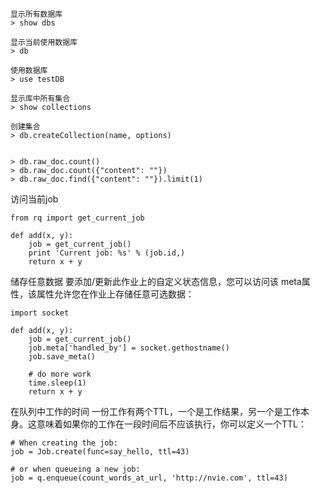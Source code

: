 ```
显示所有数据库
> show dbs

显示当前使用数据库
> db

使用数据库
> use testDB

显示库中所有集合
> show collections

创建集合
> db.createCollection(name, options)


> db.raw_doc.count()
> db.raw_doc.count({"content": ""})
> db.raw_doc.find({"content": ""}).limit(1)
```


访问当前job
```
from rq import get_current_job

def add(x, y):
    job = get_current_job()
    print 'Current job: %s' % (job.id,)
    return x + y
```

储存任意数据
要添加/更新此作业上的自定义状态信息，您可以访问该 meta属性，该属性允许您在作业上存储任意可选数据：
```
import socket

def add(x, y):
    job = get_current_job()
    job.meta['handled_by'] = socket.gethostname()
    job.save_meta()
    
    # do more work
    time.sleep(1)
    return x + y
```

在队列中工作的时间
一份工作有两个TTL，一个是工作结果，另一个是工作本身。这意味着如果你的工作在一段时间后不应该执行，你可以定义一个TTL：
```
# When creating the job:
job = Job.create(func=say_hello, ttl=43)

# or when queueing a new job:
job = q.enqueue(count_words_at_url, 'http://nvie.com', ttl=43)
```










